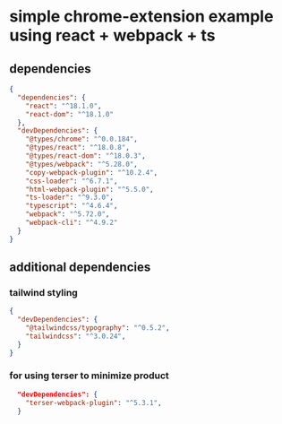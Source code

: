 # simple chrome-extension example using react + webpack + ts

## dependencies

```json
{
  "dependencies": {
    "react": "^18.1.0",
    "react-dom": "^18.1.0"
  },
  "devDependencies": {
    "@types/chrome": "^0.0.184",
    "@types/react": "^18.0.8",
    "@types/react-dom": "^18.0.3",
    "@types/webpack": "^5.28.0",
    "copy-webpack-plugin": "^10.2.4",
    "css-loader": "^6.7.1",
    "html-webpack-plugin": "^5.5.0",
    "ts-loader": "^9.3.0",
    "typescript": "^4.6.4",
    "webpack": "^5.72.0",
    "webpack-cli": "^4.9.2"
  }
}
```


## additional dependencies

### tailwind styling

```json
{
  "devDependencies": {
    "@tailwindcss/typography": "^0.5.2",
    "tailwindcss": "^3.0.24",
  }
}
```

### for using terser to minimize product
```json
  "devDependencies": {
    "terser-webpack-plugin": "^5.3.1",
  }
```
